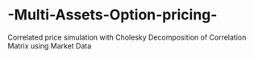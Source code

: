 # -Multi-Assets-Option-pricing-
Correlated price simulation with Cholesky Decomposition of Correlation Matrix using Market Data
